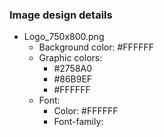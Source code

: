 ### Image design details
- Logo_750x800.png
  - Background color: #FFFFFF
  - Graphic colors:
    - #2758A0
    - #86B9EF
    - #FFFFFF
  - Font:
    - Color: #FFFFFF
    - Font-family:
